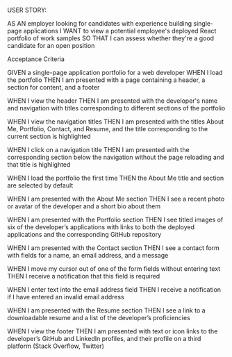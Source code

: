USER STORY:

AS AN employer looking for candidates with experience building single-page applications
I WANT to view a potential employee's deployed React portfolio of work samples
SO THAT I can assess whether they're a good candidate for an open position

Acceptance Criteria

GIVEN a single-page application portfolio for a web developer
WHEN I load the portfolio
THEN I am presented with a page containing a header, a section for content, and a footer


WHEN I view the header
THEN I am presented with the developer's name and navigation with titles corresponding to different sections of the portfolio


WHEN I view the navigation titles
THEN I am presented with the titles About Me, Portfolio, Contact, and Resume, and the title corresponding to the current section is highlighted


WHEN I click on a navigation title
THEN I am presented with the corresponding section below the navigation without the page reloading and that title is highlighted


WHEN I load the portfolio the first time
THEN the About Me title and section are selected by default


WHEN I am presented with the About Me section
THEN I see a recent photo or avatar of the developer and a short bio about them


WHEN I am presented with the Portfolio section
THEN I see titled images of six of the developer’s applications with links to both the deployed applications and the corresponding GitHub repository


WHEN I am presented with the Contact section
THEN I see a contact form with fields for a name, an email address, and a message


WHEN I move my cursor out of one of the form fields without entering text
THEN I receive a notification that this field is required


WHEN I enter text into the email address field
THEN I receive a notification if I have entered an invalid email address


WHEN I am presented with the Resume section
THEN I see a link to a downloadable resume and a list of the developer’s proficiencies


WHEN I view the footer
THEN I am presented with text or icon links to the developer’s GitHub and LinkedIn profiles, and their profile on a third platform (Stack Overflow, Twitter) 